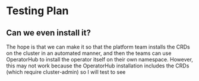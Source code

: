 # Testing Plan

## Can we even install it?

The hope is that we can make it so that the platform team installs the CRDs on the cluster in an automated manner, and then the teams can use OperatorHub to install the operator itself on their own namespace. However, this may not work because the OperatorHub installation includes the CRDs (which require cluster-admin) so I will test to see 
